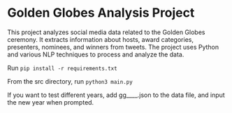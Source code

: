 # Golden Globes Analysis Project

This project analyzes social media data related to the Golden Globes ceremony. It extracts information about hosts, award categories, presenters, nominees, and winners from tweets. The project uses Python and various NLP techniques to process and analyze the data.

Run ```pip install -r requirements.txt```

From the src directory, run ```python3 main.py```

If you want to test different years, add gg____.json to the data file, and input the new year when prompted.